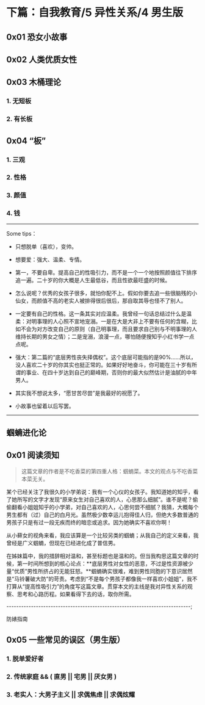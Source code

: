 # 下篇：自我教育/5 异性关系/4 男生版

## 0x01 恐女小故事

## 0x02 人类优质女性

## 0x03 木桶理论

### 1. 无短板

### 2. 有长板

## 0x04 “板”

### 1. 三观

### 2. 性格

### 3. 颜值

### 4. 钱

--------------------------------------------------------------------------

Some tips：

- 只想脱单（喜欢），变帅。
- 想要爱：强大、温柔、专情。

- 第一，不要自卑。提高自己的性吸引力，而不是一个一个地按照颜值往下排序追一遍。二十岁的你大概是人生最低谷，而且性欲最旺盛的时候。
- 怎么说呢？优秀的女孩子很多，就怕你配不上。假如你要去追一些很脑残的小仙女，而颜值不高的老实人被排得很后很后，那自取其辱也怪不了别人。
- 一定要有自己的性格。这一条其实对应温柔。我曾经一句话总结过什么是温柔：对明事理的人心照不宣地宠溺。一是在大是大非上不要有任何的含糊，比如不会为对方改变自己的原则（自己明事理，而且要求自己别与不明事理的人维持长期的男女之情）；二是宠溺，浪漫一点，哪怕随便搜知乎小红书学一点点呢。
- 强大：第二篇的“底层男性丧失择偶权”。这个底层可能指的是90%……所以，没人喜欢二十岁的你其实也挺正常的。如果好好地奋斗，你可能在三十岁有所谓的事业、在四十岁达到自己的巅峰期，否则你的最大似然估计是油腻的中年男人。
- 其实我不想说太多，“愿甘苦尽尝”是我最好的祝愿了。
- 小故事也留着以后写罢。

--------------------------------------------------------------------------

## 蝈蝻进化论

## 0x01 阅读须知

> 这篇文章的作者是不吃香菜的第四重人格：蝈蝻菜。本文的观点与不吃香菜本菜无关。

某个已经关注了我很久的小学弟说：我有一个心仪的女孩子。我知道她的知乎，看了她所写的文字才发现“原来女生对自己喜欢的人，心思那么细腻”。谁不是呢？偷偷翻看小姐姐知乎的小学弟，对自己喜欢的人，心思何尝不细腻？我猜，大概每个男生都有（过）自己的白月光。虽然极少数幸运儿抱得佳人归，但绝大多数普通的男孩子只是有过一段无疾而终的暗恋或追求。因为她确实不喜欢你啊！

从小藓女的视角来看，我应该算是一个比较另类的蝈蝻；从我自己的定义来看，我曾经是广义蝈蝻，但现在已经进化成了普信男。

在姊妹篇中，我的措辞相对温和，甚至标题也是温和的。但当我构思这篇文章的时候，第一时间所想到的核心论点：**底层男性对女性的恶意，不过是性资源被少量“优质”男性所挤占的无能狂怒。**蝈蝻确实很难，难到男性同胞的下意识居然是“马铃薯破大防”的苛责。考虑到“不是每个男孩子都像我一样喜欢小姐姐”，我不打算从“提高性吸引力”的角度写这篇文章。贯穿本文的主线是我对异性关系的观察、思考和心路历程。如果看得下去的话，取你所需。

---------------------------------------------------------------------------;

防婊指南

## 0x05 一些常见的误区（男生版）

### 1. 脱单爱好者

### 2. 传统家庭 && ( 直男 || 宅男 || 厌女男 )

### 3. 老实人：大男子主义 || 求偶焦虑 || 求偶炫耀
